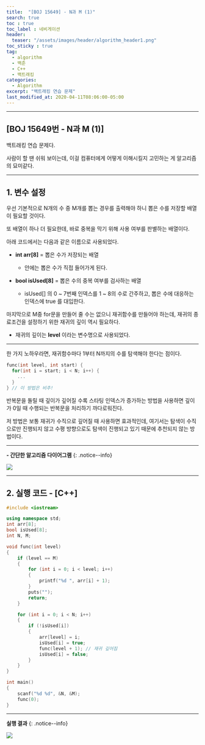 ```yaml
---
title:  "[BOJ 15649] - N과 M (1)"
search: true
toc : true
toc_label : 네비게이션
header:
  teaser: "/assets/images/header/algorithm_header1.png"
toc_sticky : true
tag:
  - algorithm
  - 백준
  - C++
  - 백트래킹
categories:
  - Algorithm
excerpt: "백트래킹 연습 문제"
last_modified_at: 2020-04-11T08:06:00-05:00
---
```


---
## [BOJ 15649번 - N과 M (1)]

백트래킹 연습 문제다.

사람이 할 땐 쉬워 보이는데, 이걸 컴퓨터에게 어떻게 이해시킬지 고민하는 게 알고리즘의 묘미같다.

---

## 1. 변수 설정

우선 기본적으로 N개의 수 중 M개를 뽑는 경우를 출력해야 하니 뽑은 수를 저장할 배열이 필요할 것이다.

또 배열이 하나 더 필요한데, 바로 중복을 막기 위해 사용 여부를 판별하는 배열이다.

아래 코드에서는 다음과 같은 이름으로 사용되었다.

* **int arr[8]** = 뽑은 수가 저장되는 배열
  - 안에는 뽑은 수가 직접 들어가게 된다.   

* **bool isUsed[8]** = 뽑은 수의 중복 여부를 검사하는 배열
  - isUsed[] 의 0 ~ 7번째 인덱스를 1 ~ 8의 수로 간주하고, 뽑은 수에 대응하는 인덱스에 true 를 대입한다.

마지막으로 M중 for문을 만들어 줄 수는 없으니 재귀함수를 만들어야 하는데, 재귀의 종료조건을 설정하기 위한 재귀의 깊이 역시 필요하다.

* 재귀의 깊이는 **level** 이라는 변수명으로 사용되었다.

---

한 가지 노하우라면, 재귀함수마다 1부터 N까지의 수를 탐색해야 한다는 점이다.   

```cpp
func(int level, int start) {
  for(int i = start; i < N; i++) {
    ...
  }
} // 이 방법은 비추!
```

반복문을 돌릴 때 깊이가 깊어질 수록 스타팅 인덱스가 증가하는 방법을 사용하면 깊이가 0일 때 수행되는 반복문을 처리하기 까다로워진다.   

저 방법은 보통 재귀가 수직으로 깊어질 때 사용하면 효과적인데, 여기서는 탐색이 수직으로만 진행되지 않고 수평 방향으로도 탐색이 진행되고 있기 때문에 추천되지 않는 방법이다.

---
**- 간단한 알고리즘 다이어그램**
{: .notice--info}

<img src = "/assets/images/2020-04-11-N과M(1)/diagram.PNG"/>


---

## 2. 실행 코드 - [C++]

``` cpp
#include <iostream>

using namespace std;
int arr[8];
bool isUsed[8];
int N, M;

void func(int level)
{
    if (level == M)
    {
        for (int i = 0; i < level; i++)
        {
            printf("%d ", arr[i] + 1);
        }
        puts("");
        return;
    }

    for (int i = 0; i < N; i++)
    {
        if (!isUsed[i])
        {
            arr[level] = i;
            isUsed[i] = true;
            func(level + 1); // 재귀 깊어짐
            isUsed[i] = false;
        }
    }
}

int main()
{
    scanf("%d %d", &N, &M);
    func(0);
}
```

---

**실행 결과**
{: .notice--info}

<img src = "/assets/images/2020-04-11-N과M(1)/result.PNG"/>
